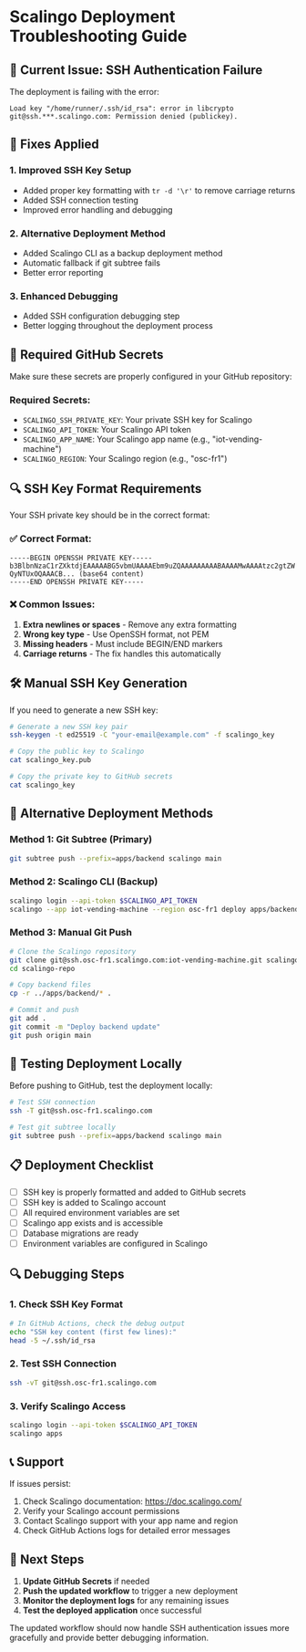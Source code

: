 # Scalingo Deployment Troubleshooting Guide

## 🚨 Current Issue: SSH Authentication Failure

The deployment is failing with the error:

```
Load key "/home/runner/.ssh/id_rsa": error in libcrypto
git@ssh.***.scalingo.com: Permission denied (publickey).
```

## 🔧 Fixes Applied

### 1. Improved SSH Key Setup

- Added proper key formatting with `tr -d '\r'` to remove carriage returns
- Added SSH connection testing
- Improved error handling and debugging

### 2. Alternative Deployment Method

- Added Scalingo CLI as a backup deployment method
- Automatic fallback if git subtree fails
- Better error reporting

### 3. Enhanced Debugging

- Added SSH configuration debugging step
- Better logging throughout the deployment process

## 🔑 Required GitHub Secrets

Make sure these secrets are properly configured in your GitHub repository:

### Required Secrets:

- `SCALINGO_SSH_PRIVATE_KEY`: Your private SSH key for Scalingo
- `SCALINGO_API_TOKEN`: Your Scalingo API token
- `SCALINGO_APP_NAME`: Your Scalingo app name (e.g., "iot-vending-machine")
- `SCALINGO_REGION`: Your Scalingo region (e.g., "osc-fr1")

## 🔍 SSH Key Format Requirements

Your SSH private key should be in the correct format:

### ✅ Correct Format:

```
-----BEGIN OPENSSH PRIVATE KEY-----
b3BlbnNzaC1rZXktdjEAAAAABG5vbmUAAAAEbm9uZQAAAAAAAAABAAAAMwAAAAtzc2gtZW
QyNTUxOQAAACB... (base64 content)
-----END OPENSSH PRIVATE KEY-----
```

### ❌ Common Issues:

1. **Extra newlines or spaces** - Remove any extra formatting
2. **Wrong key type** - Use OpenSSH format, not PEM
3. **Missing headers** - Must include BEGIN/END markers
4. **Carriage returns** - The fix handles this automatically

## 🛠️ Manual SSH Key Generation

If you need to generate a new SSH key:

```bash
# Generate a new SSH key pair
ssh-keygen -t ed25519 -C "your-email@example.com" -f scalingo_key

# Copy the public key to Scalingo
cat scalingo_key.pub

# Copy the private key to GitHub secrets
cat scalingo_key
```

## 🔧 Alternative Deployment Methods

### Method 1: Git Subtree (Primary)

```bash
git subtree push --prefix=apps/backend scalingo main
```

### Method 2: Scalingo CLI (Backup)

```bash
scalingo login --api-token $SCALINGO_API_TOKEN
scalingo --app iot-vending-machine --region osc-fr1 deploy apps/backend
```

### Method 3: Manual Git Push

```bash
# Clone the Scalingo repository
git clone git@ssh.osc-fr1.scalingo.com:iot-vending-machine.git scalingo-repo
cd scalingo-repo

# Copy backend files
cp -r ../apps/backend/* .

# Commit and push
git add .
git commit -m "Deploy backend update"
git push origin main
```

## 🚀 Testing Deployment Locally

Before pushing to GitHub, test the deployment locally:

```bash
# Test SSH connection
ssh -T git@ssh.osc-fr1.scalingo.com

# Test git subtree locally
git subtree push --prefix=apps/backend scalingo main
```

## 📋 Deployment Checklist

- [ ] SSH key is properly formatted and added to GitHub secrets
- [ ] SSH key is added to Scalingo account
- [ ] All required environment variables are set
- [ ] Scalingo app exists and is accessible
- [ ] Database migrations are ready
- [ ] Environment variables are configured in Scalingo

## 🔍 Debugging Steps

### 1. Check SSH Key Format

```bash
# In GitHub Actions, check the debug output
echo "SSH key content (first few lines):"
head -5 ~/.ssh/id_rsa
```

### 2. Test SSH Connection

```bash
ssh -vT git@ssh.osc-fr1.scalingo.com
```

### 3. Verify Scalingo Access

```bash
scalingo login --api-token $SCALINGO_API_TOKEN
scalingo apps
```

## 📞 Support

If issues persist:

1. Check Scalingo documentation: https://doc.scalingo.com/
2. Verify your Scalingo account permissions
3. Contact Scalingo support with your app name and region
4. Check GitHub Actions logs for detailed error messages

## 🔄 Next Steps

1. **Update GitHub Secrets** if needed
2. **Push the updated workflow** to trigger a new deployment
3. **Monitor the deployment logs** for any remaining issues
4. **Test the deployed application** once successful

The updated workflow should now handle SSH authentication issues more gracefully and provide better debugging information.
